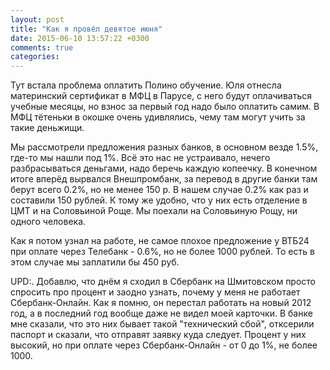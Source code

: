 ```yaml
---
layout: post
title: "Как я провёл девятое июня"
date: 2015-06-10 13:57:22 +0300
comments: true
categories: 
---
```

Тут встала проблема оплатить Полино обучение. Юля отнесла материнский сертификат в МФЦ в Парусе, с него будут оплачиваться учебные месяцы, но взнос за первый год надо было оплатить самим. В МФЦ тётеньки в окошке очень удивлялись, чему там могут учить за такие деньжищи.

Мы рассмотрели предложения разных банков, в основном везде 1.5%, где-то мы нашли под 1%. Всё это нас не устраивало, нечего разбрасываться деньгами, надо беречь каждую копеечку. В конечном итоге вперёд вырвался Внешпромбанк, за перевод в другие банки там берут всего 0.2%, но не менее 150 р. В нашем случае 0.2% как раз и составили 150 рублей. К тому же удобно, что у них есть отделение в ЦМТ и на Соловьиной Роще. Мы поехали на Соловьиную Рощу, ни одного человека.

Как я потом узнал на работе, не самое плохое предложение у ВТБ24 при оплате через Телебанк - 0.6%, но не более 1000 рублей. То есть в этом случае мы заплатили бы 450 руб.

UPD:. Добавлю, что днём я сходил в Сбербанк на Шмитовском просто спросить про процент и заодно узнать, почему у меня не работает Сбербанк-Онлайн. Как я помню, он перестал работать на новый 2012 год, а в последний год вообще даже не видел моей карточки. В банке мне сказали, что это них бывает такой "технический сбой", отксерили паспорт и сказали, что отправят заявку куда следует. Процент у них высокий, но при оплате через Сбербанк-Онлайн - от 0 до 1%, не более 1000.
